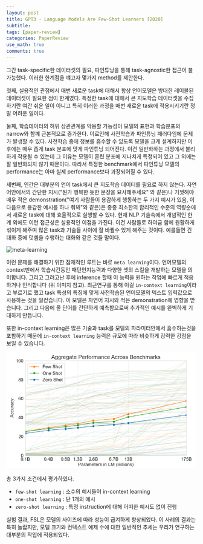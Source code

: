 ```yaml
---
layout: post
title: GPT3 - Language Models Are Few-Shot Learners [2020]
subtitle: 
tags: [paper-review]
categories: PaperReview
use_math: true
comments: true
---
```


그간 task-specific한 데이터셋의 필요, 파인튜닝을 통해 task-agnostic한 접근이 불가능했다. 이러한 한계점을 꺠고자 몇가지 method를 제안한다.

첫째, 실용적인 관점에서 매번 새로운 task에 대해서 항상 언어모델은 방대한 레이블된 데이터셋이 필요한 점이 한계였다. 특정한 task에 대해서 큰 지도학습 데이터셋을 수집하기란 여간 쉬운 일이 아니고 특히 이러한 과정을 매번 새로운 task에 적용시키기란 정말 어려운 일이다.

둘째, 학습데이터의 허위 상관관계를 악용할 가능성이 모델의 표현과 학습분포의 narrow와 함꼐 근본적으로 증가한다. 이로인해 사전학습과 파인튜닝 패러다임에 문제가 발생할 수 있다. 사전학습 중에 정보를 흡수할 수 있도록 모델을 크게 설계하지만 이후에는 매우 좁게 task 분포에 맞게 파인튜닝 되어진다. 이건 일반화하는 과정에서 불리하게 작용될 수 있는데 그 이유는 모델이 훈련 분포에 지나치게 특정되어 있고 그 외에는 잘 일반화되지 않기 때문이다. 따라서 특정한 benchmark에서 파인튜닝 모델의 performance는 아마 실제 performance보다 과장되어질 수 있다.

세번째, 인간은 대부분의 언어 task에서 큰 지도학습 데이터를 필요로 하지 않는다. 자연어안에서의 간단한 지시("뭔가 행복한 듯한 문장을 묘사해주세요" 와 같은)나 기껏해야 매우 적은 demonstration("여기 사람들이 용감하게 행동하는 두 가지 예시가 있음, 이 다음으로 용감한 예시를 하나 줘봐"와 같은)은 종종 최소한의 합리적인 수준의 역량순에서 새로운 task에 대해 효율적으로 실행할 수 있다. 현재 NLP 기술속에서 개념적인 한계 외에도 이런 접근성은 실용적인 이점을 가진다. 이건 사람들로 하여금 함께 원활하게 섞이게 해주며 많은 task과 기술들 사이에 잘 바뀔수 있게 해주는 것이다. 예를들면 긴 대화 중에 덧셈을 수행하는 대화와 같은 것들 말이다.


![meta-learning](https://blog.kakaocdn.net/dn/rhU45/btq9zE2Qkp5/64PdfSKcmJBTCbnu6VdJsK/img.png)

이런 문제를 해결하기 위한 잠재적인 루트는 바로 `meta learning`이다. 언어모델의 context딴에서 학습시간동안 패턴인지능력과 다양한 셋의 스킬을 개발하는 모델을 의미합니다. 그리고 그러고난 후에 inference 할때 이 능력을 원하는 작업에 빠르게 적응하거나 인식합니다 (위 이미지 참고). 최근연구를 통해 이걸 `in-context learning`이라고 부르기로 했고 task 특성의 특징에 맞게 사전학습된 언어모델의 텍스트 입력값으로 사용하는 것을 일컫습니다. 이 모델은 자연어 지시와 적은 demonstration에 영향을 받습니다. 그리고 다음에 올 단어를 간단하게 예측함으로써 추가적인 예시를 완벽하게 기대하게 만듭니다. 

또한 in-context learning은 많은 기술과 task를 모델의 파라미터안에서 흡수하는것을 포함하기 때문에 `in-context learning` 능력은 규모에 따라 비슷하게 강력한 강점을 보일 수 있습니다.

![performance on benchmarks](/img/GPT3/img1.png)

총 3가지 조건에서 평가하였다. 

- `few-shot learning` : 소수의 예시들어 in-context learning
- `one-shot learning` : 단 1개의 예시
- `zero-shot learning` : 특정 instruction에 대해 어떠한 예시도 없이 진행

실험 결과, FSL은 모델의 사이즈에 따라 성능이 급겨하게 향상되었다. 이 사례의 결과는 특히 놀랍지만, 모델 크기와 컨텍스트 예제 수에 대한 일반적인 추세는 우리가 연구하는 대부분의 작업에 적용되었다. 



##